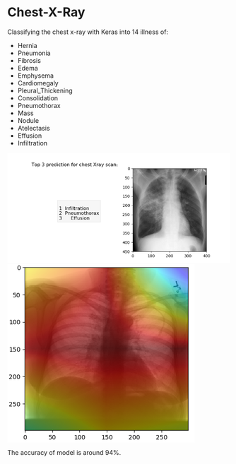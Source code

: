 # Chest-X-Ray
Classifying the chest x-ray with Keras into 14 illness of:
- Hernia 
- Pneumonia
- Fibrosis
- Edema
- Emphysema
- Cardiomegaly
- Pleural_Thickening
- Consolidation
- Pneumothorax
- Mass
- Nodule
- Atelectasis
- Effusion
- Infiltration

<img src="./Screen Shot 2018-03-22 at 21.18.27.png">
<img src="./Screen Shot 2018-03-22 at 21.23.54.png" align="middle">

The accuracy of model is around 94%.
